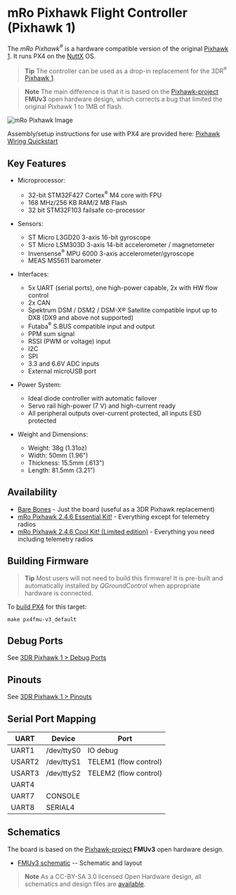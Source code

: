 # mRo Pixhawk  Flight Controller (Pixhawk 1)

The *mRo Pixhawk<sup>&reg;</sup>* is a hardware compatible version of the original [Pixhawk 1](../flight_controller/pixhawk.md).  It runs PX4 on the [NuttX](http://nuttx.org) OS. 

> **Tip** The controller can be used as a drop-in replacement for the 3DR<sup>&reg;</sup> [Pixhawk 1](../flight_controller/pixhawk.md).

<span></span>
> **Note** The main difference is that it is based on the [Pixhawk-project](https://pixhawk.org/) **FMUv3** open hardware design, which corrects a bug that limited the original Pixhawk 1 to 1MB of flash.

![mRo Pixhawk Image](../../assets/flight_controller/mro/mro_pixhawk.jpg)

Assembly/setup instructions for use with PX4 are provided here: [Pixhawk Wiring Quickstart](../assembly/quick_start_pixhawk.md)

## Key Features

* Microprocessor:
  * 32-bit STM32F427 Cortex<sup>&reg;</sup> M4 core with FPU
  * 168 MHz/256 KB RAM/2 MB Flash
  * 32 bit STM32F103 failsafe co-processor
* Sensors:
  * ST Micro L3GD20 3-axis 16-bit gyroscope
  * ST Micro LSM303D 3-axis 14-bit accelerometer / magnetometer
  * Invensense<sup>&reg;</sup> MPU 6000 3-axis accelerometer/gyroscope
  * MEAS MS5611 barometer
* Interfaces:
  * 5x UART (serial ports), one high-power capable, 2x with HW flow control
  * 2x CAN
  * Spektrum DSM / DSM2 / DSM-X® Satellite compatible input up to DX8 (DX9 and above not supported)
  * Futaba<sup>&reg;</sup> S.BUS compatible input and output
  * PPM sum signal
  * RSSI (PWM or voltage) input
  * I2C
  * SPI
  * 3.3 and 6.6V ADC inputs
  * External microUSB port
* Power System:
  * Ideal diode controller with automatic failover
  * Servo rail high-power (7 V) and high-current ready
  * All peripheral outputs over-current protected, all inputs ESD protected

* Weight and Dimensions:
  * Weight: 38g (1.31oz)
  * Width: 50mm (1.96")
  * Thickness: 15.5mm (.613")
  * Length: 81.5mm (3.21")


## Availability

* [Bare Bones](https://store.mrobotics.io/Genuine-PixHawk-1-Barebones-p/mro-pixhawk1-bb-mr.htm) - Just the board (useful as a 3DR Pixhawk replacement)
* [mRo Pixhawk 2.4.6 Essential Kit!](https://store.mrobotics.io/Genuine-PixHawk-Flight-Controller-p/mro-pixhawk1-minkit-mr.htm) - Everything except for telemetry radios
* [mRo Pixhawk 2.4.6 Cool Kit! (Limited edition)](https://store.mrobotics.io/product-p/mro-pixhawk1-fullkit-mr.htm) - Everything you need including telemetry radios


## Building Firmware

> **Tip** Most users will not need to build this firmware!
  It is pre-built and automatically installed by *QGroundControl* when appropriate hardware is connected.

To [build PX4](https://dev.px4.io/master/en/setup/building_px4.html) for this target:
```
make px4fmu-v3_default
```

## Debug Ports

See [3DR Pixhawk 1 > Debug Ports](../flight_controller/pixhawk.md#debug-ports)

## Pinouts

See [3DR Pixhawk 1 > Pinouts](../flight_controller/pixhawk.md#pinouts)

## Serial Port Mapping

UART | Device | Port
--- | --- | ---
UART1 | /dev/ttyS0 | IO debug
USART2 | /dev/ttyS1 | TELEM1 (flow control)
USART3 | /dev/ttyS2 | TELEM2 (flow control)
UART4 | | 
UART7 | CONSOLE
UART8 | SERIAL4

## Schematics

The board is based on the [Pixhawk-project](https://pixhawk.org/) **FMUv3** open hardware design.

* [FMUv3 schematic](https://github.com/PX4/Hardware/raw/master/FMUv3_REV_D/Schematic%20Print/Schematic%20Prints.PDF) -- Schematic and layout

> **Note** As a CC-BY-SA 3.0 licensed Open Hardware design, all schematics and design files are [available](https://github.com/PX4/Hardware). 


